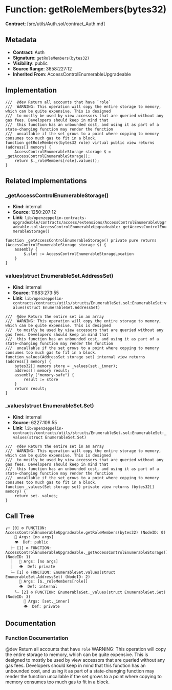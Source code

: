# Function: getRoleMembers(bytes32)

**Contract**: [src/utils/Auth.sol/contract_Auth.md]

## Metadata

- **Contract**: Auth
- **Signature**: `getRoleMembers(bytes32)`
- **Visibility**: public
- **Source Range**: 3658:227:12
- **Inherited From**: AccessControlEnumerableUpgradeable

## Implementation

```solidity
///  @dev Return all accounts that have `role`
///  WARNING: This operation will copy the entire storage to memory, which can be quite expensive. This is designed
///  to mostly be used by view accessors that are queried without any gas fees. Developers should keep in mind that
///  this function has an unbounded cost, and using it as part of a state-changing function may render the function
///  uncallable if the set grows to a point where copying to memory consumes too much gas to fit in a block.
function getRoleMembers(bytes32 role) virtual public view returns (address[] memory) {
    AccessControlEnumerableStorage storage $ = _getAccessControlEnumerableStorage();
    return $._roleMembers[role].values();
}
```

## Related Implementations

### _getAccessControlEnumerableStorage()

- **Kind**: internal
- **Source**: 1250:207:12
- **Link**: `lib/openzeppelin-contracts-upgradeable/contracts/access/extensions/AccessControlEnumerableUpgradeable.sol:AccessControlEnumerableUpgradeable:_getAccessControlEnumerableStorage()`

```solidity
function _getAccessControlEnumerableStorage() private pure returns (AccessControlEnumerableStorage storage $) {
    assembly {
        $.slot := AccessControlEnumerableStorageLocation
    }
}
```

### values(struct EnumerableSet.AddressSet)

- **Kind**: internal
- **Source**: 11683:273:55
- **Link**: `lib/openzeppelin-contracts/contracts/utils/structs/EnumerableSet.sol:EnumerableSet:values(struct EnumerableSet.AddressSet)`

```solidity
///  @dev Return the entire set in an array
///  WARNING: This operation will copy the entire storage to memory, which can be quite expensive. This is designed
///  to mostly be used by view accessors that are queried without any gas fees. Developers should keep in mind that
///  this function has an unbounded cost, and using it as part of a state-changing function may render the function
///  uncallable if the set grows to a point where copying to memory consumes too much gas to fit in a block.
function values(AddressSet storage set) internal view returns (address[] memory) {
    bytes32[] memory store = _values(set._inner);
    address[] memory result;
    assembly ("memory-safe") {
        result := store
    }
    return result;
}
```

### _values(struct EnumerableSet.Set)

- **Kind**: internal
- **Source**: 6227:109:55
- **Link**: `lib/openzeppelin-contracts/contracts/utils/structs/EnumerableSet.sol:EnumerableSet:_values(struct EnumerableSet.Set)`

```solidity
///  @dev Return the entire set in an array
///  WARNING: This operation will copy the entire storage to memory, which can be quite expensive. This is designed
///  to mostly be used by view accessors that are queried without any gas fees. Developers should keep in mind that
///  this function has an unbounded cost, and using it as part of a state-changing function may render the function
///  uncallable if the set grows to a point where copying to memory consumes too much gas to fit in a block.
function _values(Set storage set) private view returns (bytes32[] memory) {
    return set._values;
}
```

## Call Tree

```
┌─ [0] ⚙️ FUNCTION: AccessControlEnumerableUpgradeable.getRoleMembers(bytes32) (NodeID: 0)
    💬 Args: [no args]
    👁️  Def: public
  ├─ [1] ⚙️ FUNCTION: AccessControlEnumerableUpgradeable._getAccessControlEnumerableStorage() (NodeID: 1)
  │   💬 Args: [no args]
  │   👁️  Def: private
  └─ [1] ⚙️ FUNCTION: EnumerableSet.values(struct EnumerableSet.AddressSet) (NodeID: 2)
      💬 Args: [$._roleMembers[role]]
      👁️  Def: internal
    └─ [2] ⚙️ FUNCTION: EnumerableSet._values(struct EnumerableSet.Set) (NodeID: 3)
        💬 Args: [set._inner]
        👁️  Def: private
```

## Documentation

### Function Documentation

 @dev Return all accounts that have `role`
 WARNING: This operation will copy the entire storage to memory, which can be quite expensive. This is designed
 to mostly be used by view accessors that are queried without any gas fees. Developers should keep in mind that
 this function has an unbounded cost, and using it as part of a state-changing function may render the function
 uncallable if the set grows to a point where copying to memory consumes too much gas to fit in a block.
